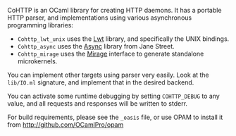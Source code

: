 CoHTTP is an OCaml library for creating HTTP daemons.  It has a portable
HTTP parser, and implementations using various asynchronous programming
libraries:

* `Cohttp_lwt_unix` uses the [Lwt](http://ocsigen.org/lwt) library, and
specifically the UNIX bindings.
* `Cohttp_async` uses the [Async](https://bitbucket.org/yminsky/ocaml-core/wiki/DummiesGuideToAsync)
library from Jane Street.
* `Cohttp_mirage` uses the [Mirage](http://www.openmirage.org) interface
to generate standalone microkernels.

You can implement other targets using parser very easily.  Look at the
`lib/IO.ml` signature, and implement that in the desired backend.

You can activate some runtime debugging by setting `COHTTP_DEBUG` to any
value, and all requests and responses will be written to stderr.

For build requirements, please see the `_oasis` file, or use OPAM to install
it from http://github.com/OCamlPro/opam
